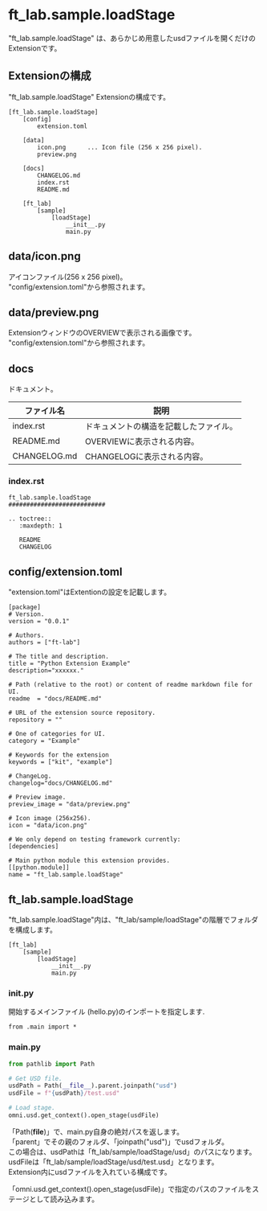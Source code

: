 # ft_lab.sample.loadStage

"ft_lab.sample.loadStage" は、あらかじめ用意したusdファイルを開くだけのExtensionです。    

## Extensionの構成

"ft_lab.sample.loadStage" Extensionの構成です。     

```
[ft_lab.sample.loadStage]
    [config]
        extension.toml

    [data]
        icon.png      ... Icon file (256 x 256 pixel).
        preview.png

    [docs]
        CHANGELOG.md
        index.rst
        README.md

    [ft_lab]
        [sample]
            [loadStage]
                __init__.py
                main.py
```

## data/icon.png

アイコンファイル(256 x 256 pixel)。    
"config/extension.toml"から参照されます。    

## data/preview.png

ExtensionウィンドウのOVERVIEWで表示される画像です。      
"config/extension.toml"から参照されます。    

## docs

ドキュメント。     

|ファイル名|説明|     
|---|---|     
|index.rst|ドキュメントの構造を記載したファイル。|     
|README.md|OVERVIEWに表示される内容。|     
|CHANGELOG.md|CHANGELOGに表示される内容。|     

### index.rst

```
ft_lab.sample.loadStage
###########################

.. toctree::
   :maxdepth: 1

   README
   CHANGELOG
```
## config/extension.toml

"extension.toml"はExtentionの設定を記載します。     

```
[package]
# Version.
version = "0.0.1"

# Authors.
authors = ["ft-lab"]

# The title and description.
title = "Python Extension Example"
description="xxxxxx."

# Path (relative to the root) or content of readme markdown file for UI.
readme  = "docs/README.md"

# URL of the extension source repository.
repository = ""

# One of categories for UI.
category = "Example"

# Keywords for the extension
keywords = ["kit", "example"]

# ChangeLog.
changelog="docs/CHANGELOG.md"

# Preview image.
preview_image = "data/preview.png"

# Icon image (256x256).
icon = "data/icon.png"

# We only depend on testing framework currently:
[dependencies]

# Main python module this extension provides.
[[python.module]]
name = "ft_lab.sample.loadStage"
```

## ft_lab.sample.loadStage

"ft_lab.sample.loadStage"内は、"ft_lab/sample/loadStage"の階層でフォルダを構成します。     
```
[ft_lab]
    [sample]
        [loadStage]
            __init__.py
            main.py
```

### __init__.py

開始するメインファイル (hello.py)のインポートを指定します.     

```
from .main import *
```

### main.py

```python
from pathlib import Path

# Get USD file.
usdPath = Path(__file__).parent.joinpath("usd")
usdFile = f"{usdPath}/test.usd"

# Load stage.
omni.usd.get_context().open_stage(usdFile)
```

「Path(__file__)」で、main.py自身の絶対パスを返します。     
「parent」でその親のフォルダ、「joinpath("usd")」でusdフォルダ。     
この場合は、usdPathは「ft_lab/sample/loadStage/usd」のパスになります。     
usdFileは「ft_lab/sample/loadStage/usd/test.usd」となります。     
Extension内にusdファイルを入れている構成です。     

「omni.usd.get_context().open_stage(usdFile)」で指定のパスのファイルをステージとして読み込みます。     




